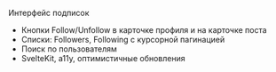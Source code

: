 Интерфейс подписок

- Кнопки Follow/Unfollow в карточке профиля и на карточке поста
- Списки: Followers, Following с курсорной пагинацией
- Поиск по пользователям
- SvelteKit, a11y, оптимистичные обновления